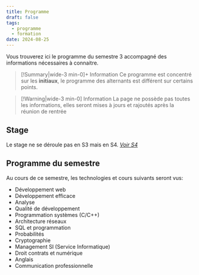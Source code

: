 ```yaml
---
title: Programme
draft: false
tags:
  - programme
  - formation
date: 2024-08-25
---
```

Vous trouverez ici le programme du semestre 3 accompagné des informations nécessaires à connaitre.

> [!Summary|wide-3 min-0]+ Information
> Ce programme est concentré sur les **initiaux**, le programme des alternants est différent sur certains points.

> [!Warning|wide-3 min-0] Information
> La page ne possède pas toutes les informations, elles seront mises à jours et rajoutés après la réunion de rentrée
## Stage

Le stage ne se déroule pas en S3 mais en S4.
*[Voir S4](Programme%20S4.md)*

## Programme du semestre

Au cours de ce semestre, les technologies et cours suivants seront vus:
- Développement web
- Développement efficace
- Analyse
- Qualité de développement
- Programmation systèmes (C/C++)
- Architecture réseaux
- SQL et programmation
- Probabilités
- Cryptographie
- Management SI (Service Informatique)
- Droit contrats et numérique
- Anglais
- Communication professionnelle

